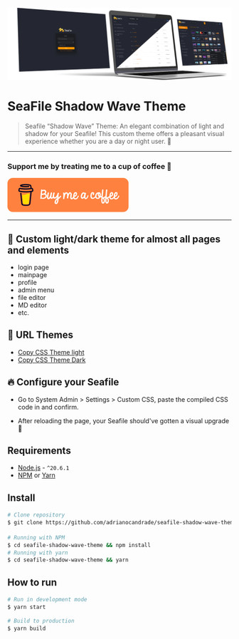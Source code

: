 ![Destaque](https://raw.githubusercontent.com/adrianocandrade/seafile-shadow-wave-theme/main/screenshots/print-1.png)

# SeaFile Shadow Wave Theme

> Seafile “Shadow Wave” Theme: An elegant combination of light and shadow for your Seafile! This custom theme offers a pleasant visual experience whether you are a day or night user. 🥰

---

### Support me by treating me to a cup of coffee 🥰

[![Buy me a coffee](https://raw.githubusercontent.com/adrianocandrade/seafile-shadow-wave-theme/main/src/assets/images/buy_my_coffee_v2.png)](https://www.paypal.com/donate/?hosted_button_id=RDFH2HA3DUCPU)

---

## 📃 Custom light/dark theme for almost all pages and elements

- login page
- mainpage
- profile
- admin menu
- file editor
- MD editor
- etc.

## 💎 URL Themes

- [Copy CSS Theme light](https://github.com/adrianocandrade/seafile-shadow-wave-theme/blob/main/dist/assets/css/custom.css)
- [Copy CSS Theme Dark](https://github.com/adrianocandrade/seafile-shadow-wave-theme/blob/main/dist/assets/css/customDark.css)

## 🔥 Configure your Seafile

- Go to System Admin > Settings > Custom CSS, paste the compiled CSS code in and confirm.

- After reloading the page, your Seafile should've gotten a visual upgrade 🥰

## Requirements

- [Node.js](https://nodejs.org/) - `^20.6.1`
- [NPM](https://www.npmjs.com/) or [Yarn](https://yarnpkg.com/)

## Install

```sh
# Clone repository
$ git clone https://github.com/adrianocandrade/seafile-shadow-wave-theme

# Running with NPM
$ cd seafile-shadow-wave-theme && npm install
# Running with yarn
$ cd seafile-shadow-wave-theme && yarn

```

## How to run

```sh
# Run in development mode
$ yarn start
```

```sh
# Build to production
$ yarn build
```
